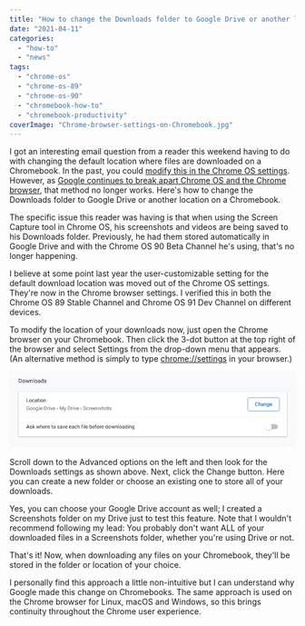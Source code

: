 ```yaml
---
title: "How to change the Downloads folder to Google Drive or another location on a Chromebook"
date: "2021-04-11"
categories: 
  - "how-to"
  - "news"
tags: 
  - "chrome-os"
  - "chrome-os-89"
  - "chrome-os-90"
  - "chromebook-how-to"
  - "chromebook-productivity"
coverImage: "Chrome-browser-settings-on-Chromebook.jpg"
---
```


I got an interesting email question from a reader this weekend having to do with changing the default location where files are downloaded on a Chromebook. In the past, you could [modify this in the Chrome OS settings](https://cloud.google.com/blog/products/chrome-enterprise/how-to-set-up-a-new-chromebook). However, as [Google continues to break apart Chrome OS and the Chrome browser](https://www.aboutchromebooks.com/news/lacros-vs-chrome-and-chrome-os-on-chromebooks/ "Lacros vs Chrome and Chrome OS on Chromebooks"), that method no longer works. Here's how to change the Downloads folder to Google Drive or another location on a Chromebook.

The specific issue this reader was having is that when using the Screen Capture tool in Chrome OS, his screenshots and videos are being saved to his Downloads folder. Previously, he had them stored automatically in Google Drive and with the Chrome OS 90 Beta Channel he's using, that's no longer happening.

I believe at some point last year the user-customizable setting for the default download location was moved out of the Chrome OS settings. They're now in the Chrome browser settings. I verified this in both the Chrome OS 89 Stable Channel and Chrome OS 91 Dev Channel on different devices.

To modify the location of your downloads now, just open the Chrome browser on your Chromebook. Then click the 3-dot button at the top right of the browser and select Settings from the drop-down menu that appears. (An alternative method is simply to type [chrome://settings](//settings) in your browser.)

![Change default Downloads location on a Chromebook](images/Change-default-Downloads-location-on-Chromebook.jpg)

Scroll down to the Advanced options on the left and then look for the Downloads settings as shown above. Next, click the Change button. Here you can create a new folder or choose an existing one to store all of your downloads.

Yes, you can choose your Google Drive account as well; I created a Screenshots folder on my Drive just to test this feature. Note that I wouldn't recommend following my lead: You probably don't want ALL of your downloaded files in a Screenshots folder, whether you're using Drive or not.

That's it! Now, when downloading any files on your Chromebook, they'll be stored in the folder or location of your choice.

I personally find this approach a little non-intuitive but I can understand why Google made this change on Chromebooks. The same approach is used on the Chrome browser for Linux, macOS and Windows, so this brings continuity throughout the Chrome user experience.
